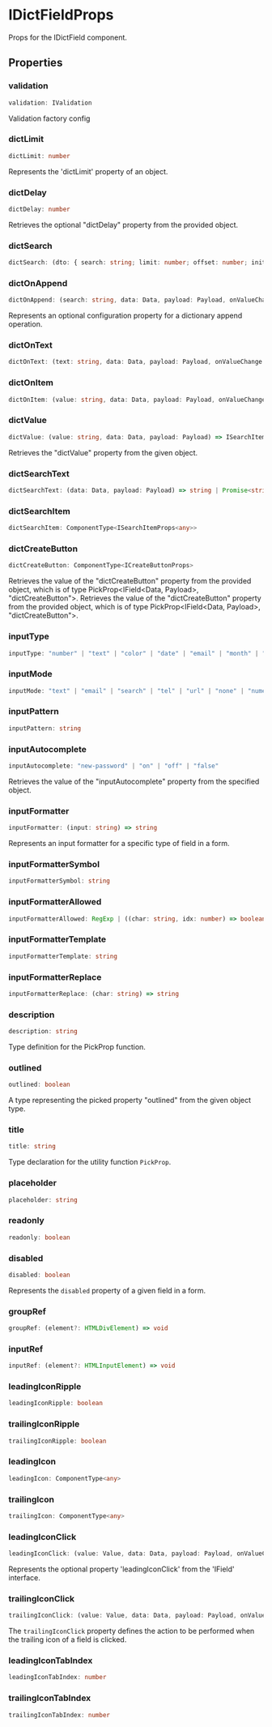 # IDictFieldProps

Props for the IDictField component.

## Properties

### validation

```ts
validation: IValidation
```

Validation factory config

### dictLimit

```ts
dictLimit: number
```

Represents the 'dictLimit' property of an object.

### dictDelay

```ts
dictDelay: number
```

Retrieves the optional "dictDelay" property from the provided object.

### dictSearch

```ts
dictSearch: (dto: { search: string; limit: number; offset: number; initial: boolean; rows: ISearchItem<any>[]; data: Data; payload: Payload; }) => ISearchItem<any>[] | Promise<...>
```

### dictOnAppend

```ts
dictOnAppend: (search: string, data: Data, payload: Payload, onValueChange: (value: string) => void, onChange: (value: Data) => void) => void
```

Represents an optional configuration property for a dictionary append operation.

### dictOnText

```ts
dictOnText: (text: string, data: Data, payload: Payload, onValueChange: (value: string) => void, onChange: (data: Data) => void) => void
```

### dictOnItem

```ts
dictOnItem: (value: string, data: Data, payload: Payload, onValueChange: (value: string) => void, onChange: (data: Data) => void) => void
```

### dictValue

```ts
dictValue: (value: string, data: Data, payload: Payload) => ISearchItem<any> | Promise<ISearchItem<any>>
```

Retrieves the "dictValue" property from the given object.

### dictSearchText

```ts
dictSearchText: (data: Data, payload: Payload) => string | Promise<string>
```

### dictSearchItem

```ts
dictSearchItem: ComponentType<ISearchItemProps<any>>
```

### dictCreateButton

```ts
dictCreateButton: ComponentType<ICreateButtonProps>
```

Retrieves the value of the "dictCreateButton" property from the provided object,
which is of type PickProp&lt;IField&lt;Data, Payload&gt;, "dictCreateButton"&gt;.
Retrieves the value of the "dictCreateButton" property from the provided object,
which is of type PickProp&lt;IField<Data, Payload&gt;, "dictCreateButton">.

### inputType

```ts
inputType: "number" | "text" | "color" | "date" | "email" | "month" | "password" | "search" | "tel" | "time" | "url" | "week"
```

### inputMode

```ts
inputMode: "text" | "email" | "search" | "tel" | "url" | "none" | "numeric" | "decimal"
```

### inputPattern

```ts
inputPattern: string
```

### inputAutocomplete

```ts
inputAutocomplete: "new-password" | "on" | "off" | "false"
```

Retrieves the value of the "inputAutocomplete" property from the specified object.

### inputFormatter

```ts
inputFormatter: (input: string) => string
```

Represents an input formatter for a specific type of field in a form.

### inputFormatterSymbol

```ts
inputFormatterSymbol: string
```

### inputFormatterAllowed

```ts
inputFormatterAllowed: RegExp | ((char: string, idx: number) => boolean)
```

### inputFormatterTemplate

```ts
inputFormatterTemplate: string
```

### inputFormatterReplace

```ts
inputFormatterReplace: (char: string) => string
```

### description

```ts
description: string
```

Type definition for the PickProp function.

### outlined

```ts
outlined: boolean
```

A type representing the picked property "outlined" from the given object type.

### title

```ts
title: string
```

Type declaration for the utility function `PickProp`.

### placeholder

```ts
placeholder: string
```

### readonly

```ts
readonly: boolean
```

### disabled

```ts
disabled: boolean
```

Represents the `disabled` property of a given field in a form.

### groupRef

```ts
groupRef: (element?: HTMLDivElement) => void
```

### inputRef

```ts
inputRef: (element?: HTMLInputElement) => void
```

### leadingIconRipple

```ts
leadingIconRipple: boolean
```

### trailingIconRipple

```ts
trailingIconRipple: boolean
```

### leadingIcon

```ts
leadingIcon: ComponentType<any>
```

### trailingIcon

```ts
trailingIcon: ComponentType<any>
```

### leadingIconClick

```ts
leadingIconClick: (value: Value, data: Data, payload: Payload, onValueChange: (v: Value) => void, onChange: (data: Data) => void) => void
```

Represents the optional property 'leadingIconClick' from the 'IField' interface.

### trailingIconClick

```ts
trailingIconClick: (value: Value, data: Data, payload: Payload, onValueChange: (v: Value) => void, onChange: (data: Data) => void) => void
```

The `trailingIconClick` property defines the action to be performed when the trailing icon of a field is clicked.

### leadingIconTabIndex

```ts
leadingIconTabIndex: number
```

### trailingIconTabIndex

```ts
trailingIconTabIndex: number
```
